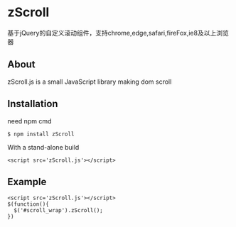 # zScroll

  基于jQuery的自定义滚动组件，支持chrome,edge,safari,fireFox,ie8及以上浏览器

## About

  zScroll.js is a small JavaScript library making dom scroll

## Installation
  
  need npm cmd

    $ npm install zScroll

  With a stand-alone build

    <script src='zScroll.js'></script>


## Example
  
    <script src='zScroll.js'></script>
    $(function(){
      $('#scroll_wrap').zScroll();
    })
